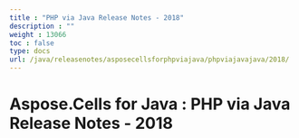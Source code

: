 ```yaml
---
title : "PHP via Java Release Notes - 2018" 
description : "" 
weight : 13066 
toc : false
type: docs
url: /java/releasenotes/asposecellsforphpviajava/phpviajavajava/2018/
---
```


# Aspose.Cells for Java : PHP via Java Release Notes - 2018


